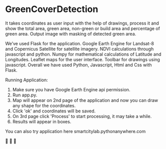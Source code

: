 # GreenCoverDetection
It takes coordinates as user input with the help of drawings, process it and show the total area, green area, non-green or 
build area and percentage of green area. 
Output image with masking of detected green area. 

We’ve used Flask for the application. 
Google Earth Engine for Landsat-8 and Copernicus Satellite for satellite imagery.
NDVI calculations through javascript and python. 
Numpy for mathematical calculations of Latitude and Longitudes.
Leaflet maps for the user interface. 
Toolbar for drawings using javascript.
Overall we have used Python, Javascript, Html and Css with Flask. 


Running Application:
1. Make sure you have Google Earth Engine api permission.
2. Run app.py.
3. Map will appear on 2nd page of the application and now you can draw any shape for the coordinates.
4. Click 'ok' and coordinates will be saved.
5. On 3rd page click 'Process' to start processing, it may take a while.
6. Results will appear in boxes. 

You can also try application here
smartcitylab.pythonanywhere.com

:deciduous_tree: :evergreen_tree: :palm_tree:
